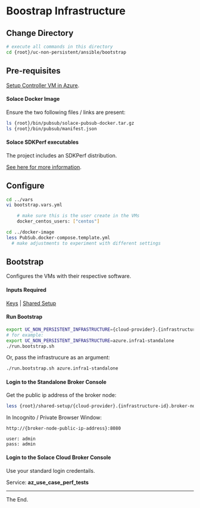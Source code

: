 # Boostrap Infrastructure

## Change Directory
````bash
# execute all commands in this directory
cd {root}/uc-non-persistent/ansible/bootstrap
````
## Pre-requisites

[Setup Controller VM in Azure](/infrastructure/controller/azure).

#### Solace Docker Image

Ensure the two following files / links are present:
````bash
ls {root}/bin/pubsub/solace-pubsub-docker.tar.gz
ls {root}/bin/pubsub/manifest.json
````

#### Solace SDKPerf executables

The project includes an SDKPerf distribution.

[See here for more information](./sdk-perf-image).

## Configure

````bash
cd ../vars
vi bootstrap.vars.yml

    # make sure this is the user create in the VMs
    docker_centos_users: ["centos"]
````

````bash
cd ../docker-image
less PubSub.docker-compose.template.yml
  # make adjustments to experiment with different settings

````

## Bootstrap
Configures the VMs with their respective software.
#### Inputs Required

[Keys](../../keys) |
[Shared Setup](../../shared-setup)

#### Run Bootstrap
````bash
export UC_NON_PERSISTENT_INFRASTRUCTURE={cloud-provider}.{infrastructure-id}
# for example:
export UC_NON_PERSISTENT_INFRASTRUCTURE=azure.infra1-standalone
./run.bootstrap.sh
````
Or, pass the infrastrucure as an argument:
````bash
./run.bootstrap.sh azure.infra1-standalone
````

#### Login to the Standalone Broker Console

Get the public ip address of the broker node:
````bash
less {root}/shared-setup/{cloud-provider}.{infrastructure-id}.broker-nodes.json
````

In Incognito / Private Browser Window:
```
http://{broker-node-public-ip-address}:8080

user: admin
pass: admin
```

#### Login to the Solace Cloud Broker Console

Use your standard login credentails.

Service: **az_use_case_perf_tests**

---
The End.
